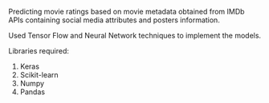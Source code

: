 Predicting movie ratings based on movie metadata obtained from IMDb APIs containing social media attributes and posters information.

Used Tensor Flow and Neural Network techniques to implement the models.


Libraries required:
1. Keras
2. Scikit-learn 
3. Numpy
4. Pandas





